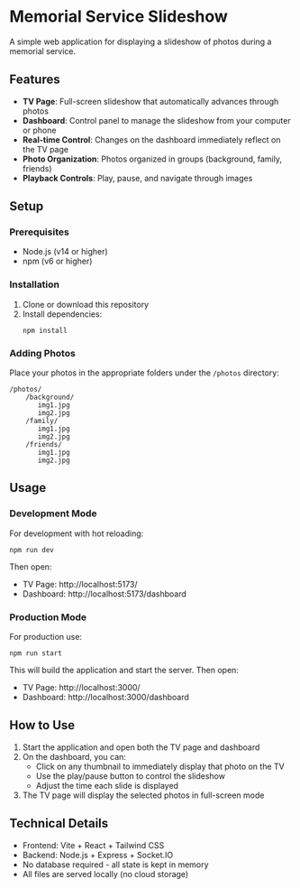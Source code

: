 # Memorial Service Slideshow

A simple web application for displaying a slideshow of photos during a memorial service.

## Features

- **TV Page**: Full-screen slideshow that automatically advances through photos
- **Dashboard**: Control panel to manage the slideshow from your computer or phone
- **Real-time Control**: Changes on the dashboard immediately reflect on the TV page
- **Photo Organization**: Photos organized in groups (background, family, friends)
- **Playback Controls**: Play, pause, and navigate through images

## Setup

### Prerequisites

- Node.js (v14 or higher)
- npm (v6 or higher)

### Installation

1. Clone or download this repository
2. Install dependencies:
   ```
   npm install
   ```

### Adding Photos

Place your photos in the appropriate folders under the `/photos` directory:

```
/photos/
    /background/
       img1.jpg
       img2.jpg
    /family/
       img1.jpg
       img2.jpg
    /friends/
       img1.jpg
       img2.jpg
```

## Usage

### Development Mode

For development with hot reloading:

```
npm run dev
```

Then open:
- TV Page: http://localhost:5173/
- Dashboard: http://localhost:5173/dashboard

### Production Mode

For production use:

```
npm run start
```

This will build the application and start the server. Then open:
- TV Page: http://localhost:3000/
- Dashboard: http://localhost:3000/dashboard

## How to Use

1. Start the application and open both the TV page and dashboard
2. On the dashboard, you can:
   - Click on any thumbnail to immediately display that photo on the TV
   - Use the play/pause button to control the slideshow
   - Adjust the time each slide is displayed
3. The TV page will display the selected photos in full-screen mode

## Technical Details

- Frontend: Vite + React + Tailwind CSS
- Backend: Node.js + Express + Socket.IO
- No database required - all state is kept in memory
- All files are served locally (no cloud storage)
